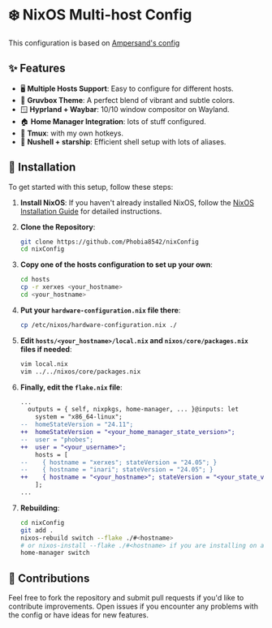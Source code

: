 # ❄️ NixOS Multi-host Config 

This configuration is based on [Ampersand's config](https://github.com/Andrey0189/nixos-config-reborn/tree/master)

## ✨ Features

- 🖥️ **Multiple Hosts Support**: Easy to configure for different hosts.
- 🎨 **Gruvbox Theme**: A perfect blend of vibrant and subtle colors.
- 🪟 **Hyprland + Waybar**: 10/10 window compositor on Wayland.
- 🏠 **Home Manager Integration**: lots of stuff configured.
- 🧇 **Tmux**: with my own hotkeys.
- 🌟 **Nushell + starship**: Efficient shell setup with lots of aliases.

## 🚀 Installation

To get started with this setup, follow these steps:

1. **Install NixOS**: If you haven't already installed NixOS, follow the [NixOS Installation Guide](https://nixos.org/manual/nixos/stable/#sec-installation) for detailed instructions.
2. **Clone the Repository**:

	```bash
    git clone https://github.com/Phobia8542/nixConfig
    cd nixConfig 
    ```

3. **Copy one of the hosts configuration to set up your own**:

    ```bash
    cd hosts
    cp -r xerxes <your_hostname>
    cd <your_hostname>
    ```

4. **Put your `hardware-configuration.nix` file there**:

    ```bash
    cp /etc/nixos/hardware-configuration.nix ./
    ```

5. **Edit `hosts/<your_hostname>/local.nix` and `nixos/core/packages.nix` files if needed**:

    ```bash
    vim local.nix
    vim ../../nixos/core/packages.nix
    ```

6. **Finally, edit the `flake.nix` file**:

    ```diff
    ...
      outputs = { self, nixpkgs, home-manager, ... }@inputs: let
        system = "x86_64-linux";
    --  homeStateVersion = "24.11";
    ++  homeStateVersion = "<your_home_manager_state_version>";
    --  user = "phobes";
    ++  user = "<your_username>";
        hosts = [
    --    { hostname = "xerxes"; stateVersion = "24.05"; }
    --    { hostname = "inari"; stateVersion = "24.05"; }
    ++    { hostname = "<your_hostname>"; stateVersion = "<your_state_version>"; }
        ];
    ...
    ```

7. **Rebuilding**:

    ```bash
    cd nixConfig 
    git add .
    nixos-rebuild switch --flake ./#<hostname>
    # or nixos-install --flake ./#<hostname> if you are installing on a fresh system
    home-manager switch
    ```

## 🤝 Contributions

Feel free to fork the repository and submit pull requests if you'd like to contribute improvements. Open issues if you encounter any problems with the config or have ideas for new features.
